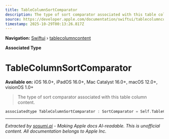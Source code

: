 ```yaml
---
title: TableColumnSortComparator
description: The type of sort comparator associated with this table column content.
source: https://developer.apple.com/documentation/swiftui/tablecolumncontent/tablecolumnsortcomparator
timestamp: 2025-10-29T00:13:26.817Z
---
```


**Navigation:** [Swiftui](/documentation/swiftui) › [tablecolumncontent](/documentation/swiftui/tablecolumncontent)

**Associated Type**

# TableColumnSortComparator

**Available on:** iOS 16.0+, iPadOS 16.0+, Mac Catalyst 16.0+, macOS 12.0+, visionOS 1.0+

> The type of sort comparator associated with this table column content.

```swift
associatedtype TableColumnSortComparator : SortComparator = Self.TableColumnBody.TableColumnSortComparator
```

---

*Extracted by [sosumi.ai](https://sosumi.ai) - Making Apple docs AI-readable.*
*This is unofficial content. All documentation belongs to Apple Inc.*
